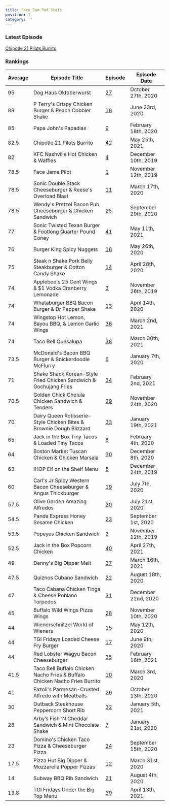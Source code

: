 ```yaml
---
title: Face Jam Pod Stats
position: 1
category: ''
---
```


### Latest Episode

[Chipotle 21 Pilots Burrito](episodes/42)

### Rankings

| Average | Episode Title                                                               | Episode           | Episode Date         |
| ------- | --------------------------------------------------------------------------- | ----------------- | -------------------- |
| 95      | Dog Haus Oktoberwurst                                                       | [27](episodes/27) | October 27th, 2020   |
| 89      | P Terry's Crispy Chicken Burger & Peach Cobbler Shake                       | [18](episodes/18) | June 23rd, 2020      |
| 85      | Papa John's Papadias                                                        | [9](episodes/9)   | February 18th, 2020  |
| 82.5    | Chipotle 21 Pilots Burrito                                                  | [42](episodes/42) | May 25th, 2021       |
| 82      | KFC Nashville Hot Chicken & Waffles                                         | [4](episodes/4)   | December 10th, 2019  |
| 78.5    | Face Jame Pilot                                                             | [1](episodes/1)   | November 12th, 2019  |
| 78.5    | Sonic Double Stack Cheeseburger & Reese's Overload Blast                    | [11](episodes/11) | March 17th, 2020     |
| 78.5    | Wendy's Pretzel Bacon Pub Cheeseburger & Chicken Sandwich                   | [25](episodes/25) | September 29th, 2020 |
| 77      | Sonic Twisted Texan Burger & Footlong Quarter Pound Coney                   | [41](episodes/41) | May 11th, 2021       |
| 76      | Burger King Spicy Nuggets                                                   | [16](episodes/16) | May 26th, 2020       |
| 75      | Steak n Shake Pork Belly Steakburger & Cotton Candy Shake                   | [14](episodes/14) | April 28th, 2020     |
| 74      | Applebee's 25 Cent Wings & \$1 Vodka Cranberry Lemonade                     | [3](episodes/3)   | November 26th, 2019  |
| 74      | Whataburger BBQ Bacon Burger & Dr Pepper Shake                              | [13](episodes/13) | April 14th, 2020     |
| 74      | Wingstop Hot Lemon, Bayou BBQ, & Lemon Garlic Wings                         | [36](episodes/36) | March 2nd, 2021      |
| 74      | Taco Bell Quesalupa                                                         | [38](episodes/38) | March 30th, 2021     |
| 73.5    | McDonald's Bacon BBQ Burger & Snickerdoodle McFlurry                        | [6](episodes/6)   | January 7th, 2020    |
| 71      | Shake Shack Korean-Style Fried Chicken Sandwich & Gochujang Fries           | [34](episodes/34) | February 2nd, 2021   |
| 70.5    | Golden Chick Cholula Chicken Sandwich & Tenders                             | [29](episodes/29) | November 24th, 2020  |
| 70      | Dairy Queen Rotisserie-Style Chicken Bites & Brownie Dough Blizzard         | [33](episodes/33) | January 19th, 2021   |
| 65      | Jack in the Box Tiny Tacos & Loaded Tiny Tacos                              | [8](episodes/8)   | February 4th, 2020   |
| 64      | Boston Market Tuscan Chicken & Chicken Marsala                              | [30](episodes/30) | December 8th, 2020   |
| 63      | IHOP Elf on the Shelf Menu                                                  | [5](episodes/5)   | December 24th, 2019  |
| 60      | Carl's Jr Spicy Western Bacon Cheeseburger & Angus Thickburger              | [19](episodes/19) | July 7th, 2020       |
| 57.5    | Olive Garden Amazing Alfredos                                               | [20](episodes/20) | July 21st, 2020      |
| 54.5    | Panda Express Honey Sesame Chicken                                          | [23](episodes/23) | September 1st, 2020  |
| 53.5    | Popeyes Chicken Sandwich                                                    | [2](episodes/2)   | November 12th, 2019  |
| 52.5    | Jack in the Box Popcorn Chicken                                             | [40](episodes/40) | April 27th, 2021     |
| 49      | Denny's Big Dipper Melt                                                     | [37](episodes/37) | March 16th, 2021     |
| 47.5    | Quiznos Cubano Sandwich                                                     | [22](episodes/22) | August 18th, 2020    |
| 47      | Taco Cabana Chicken Tinga & Cheese Poblano Torpedos                         | [31](episodes/31) | December 22nd, 2020  |
| 45      | Buffalo Wild Wings Pizza Wings                                              | [28](episodes/28) | November 10th, 2020  |
| 44      | Wienerschnitzel World of Wieners                                            | [15](episodes/15) | May 12th, 2020       |
| 44      | TGI Fridays Loaded Cheese Fry Burger                                        | [17](episodes/17) | June 9th, 2020       |
| 44      | Red Lobster Wagyu Bacon Cheeseburger                                        | [35](episodes/35) | February 16th, 2021  |
| 41.5    | Taco Bell Buffalo Chicken Nacho Fries & Buffalo Chicken Nacho Fries Burrito | [10](episodes/10) | March 3rd, 2020      |
| 41      | Fazoli's Parmesan-Crusted Alfredo with Meatballs                            | [26](episodes/26) | October 13th, 2020   |
| 30      | Outback Steakhouse Peppercorn Short Rib                                     | [32](episodes/32) | January 5th, 2021    |
| 28      | Arby’s Fish ‘N Cheddar Sandwich & Mint Chocolate Shake                      | [7](episodes/7)   | January 21st, 2020   |
| 23      | Domino's Chicken Taco Pizza & Cheeseburger Pizza                            | [24](episodes/24) | September 15th, 2020 |
| 17.5    | Pizza Hut Big Dipper & Mozzarella Popper Pizzas                             | [12](episodes/12) | March 31st, 2020     |
| 14      | Subway BBQ Rib Sandwich                                                     | [21](episodes/21) | August 4th, 2020     |
| 13.8    | TGI Fridays Under the Big Top Menu                                          | [39](episodes/39) | April 13th, 2021     |
